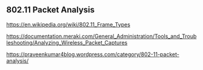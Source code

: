 ## 802.11 Packet Analysis

https://en.wikipedia.org/wiki/802.11_Frame_Types

https://documentation.meraki.com/General_Administration/Tools_and_Troubleshooting/Analyzing_Wireless_Packet_Captures

https://praveenkumar4blog.wordpress.com/category/802-11-packet-analysis/
